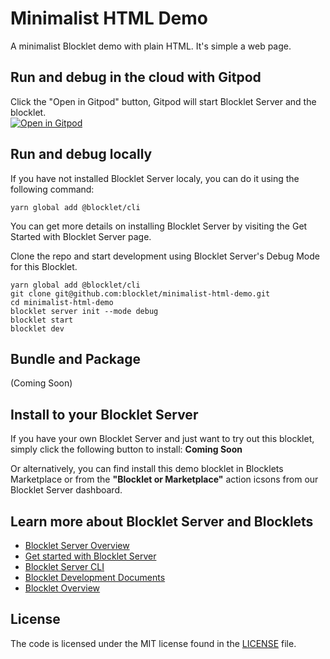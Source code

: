 # Minimalist HTML Demo

A minimalist Blocklet demo with plain HTML. It's simple a web page.

## Run and debug in the cloud with Gitpod

Click the "Open in Gitpod" button, Gitpod will start Blocklet Server and the blocklet.<br>[![Open in Gitpod](https://gitpod.io/button/open-in-gitpod.svg)](https://gitpod.io/#https://github.com/blocklet/minimalist-html-demo)

## Run and debug locally

If you have not installed Blocklet Server localy, you can do it using the following command:

`yarn global add @blocklet/cli`

You can get more details on installing Blocklet Server by visiting the Get Started with Blocklet Server page.

Clone the repo and start development using Blocklet Server's Debug Mode for this Blocklet.

```shell
yarn global add @blocklet/cli
git clone git@github.com:blocklet/minimalist-html-demo.git
cd minimalist-html-demo
blocklet server init --mode debug
blocklet start
blocklet dev
```

## Bundle and Package

(Coming Soon)

## Install to your Blocklet Server

If you have your own Blocklet Server and just want to try out this blocklet, simply click the following button to install: **Coming Soon**

Or alternatively, you can find install this demo blocklet in Blocklets Marketplace or from the **"Blocklet or Marketplace"** action icsons from our Blocklet Server dashboard.

## Learn more about Blocklet Server and Blocklets

- [Blocklet Server Overview](https://docs.arcblock.io/en/abtnode/introduction/abtnode-overview)
- [Get started with Blocklet Server](https://www.arcblock.io/en/get-started)
- [Blocklet Server CLI](https://docs.arcblock.io/en/abtnode/developer/abtnode-cli)
- [Blocklet Development Documents](https://docs.arcblock.io/en/abtnode/developer/blocklet-spec)
- [Blocklet Overview](https://www.arcblock.io/en/blocklet)

## License

The code is licensed under the MIT license found in the
[LICENSE](LICENSE) file.
